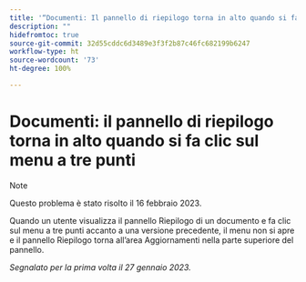 ```yaml
---
title: '“Documenti: Il pannello di riepilogo torna in alto quando si fa clic su menu a tre punti”'
description: ""
hidefromtoc: true
source-git-commit: 32d55cddc6d3489e3f3f2b87c46fc682199b6247
workflow-type: ht
source-wordcount: '73'
ht-degree: 100%

---
```



# Documenti: il pannello di riepilogo torna in alto quando si fa clic sul menu a tre punti

>[!NOTE]
>
>Questo problema è stato risolto il 16 febbraio 2023.

Quando un utente visualizza il pannello Riepilogo di un documento e fa clic sul menu a tre punti accanto a una versione precedente, il menu non si apre e il pannello Riepilogo torna all’area Aggiornamenti nella parte superiore del pannello.

_Segnalato per la prima volta il 27 gennaio 2023._

